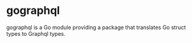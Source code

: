 # gographql
gographql is a Go module providing a package that translates Go struct types to Graphql types.
